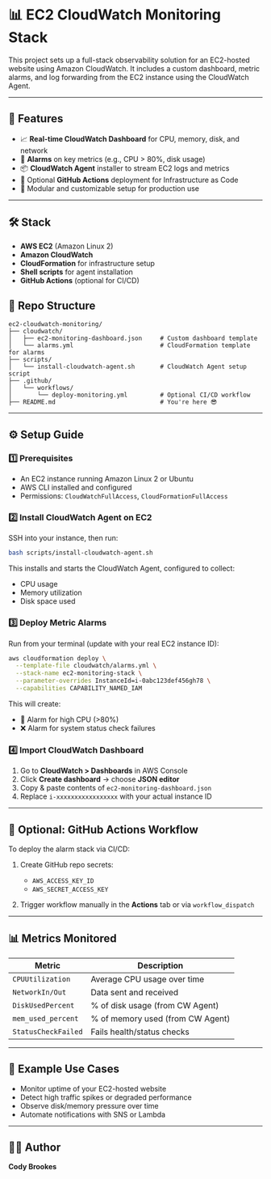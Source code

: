 # 📊 EC2 CloudWatch Monitoring Stack

This project sets up a full-stack observability solution for an EC2-hosted website using Amazon CloudWatch. It includes a custom dashboard, metric alarms, and log forwarding from the EC2 instance using the CloudWatch Agent.

---

## 🚀 Features

- 📈 **Real-time CloudWatch Dashboard** for CPU, memory, disk, and network
- 🔔 **Alarms** on key metrics (e.g., CPU > 80%, disk usage)
- 📦 **CloudWatch Agent** installer to stream EC2 logs and metrics
- 🤖 Optional **GitHub Actions** deployment for Infrastructure as Code
- 🧩 Modular and customizable setup for production use

---

## 🛠️ Stack

- **AWS EC2** (Amazon Linux 2)
- **Amazon CloudWatch**
- **CloudFormation** for infrastructure setup
- **Shell scripts** for agent installation
- **GitHub Actions** (optional for CI/CD)

## 📁 Repo Structure

```
ec2-cloudwatch-monitoring/
├── cloudwatch/
│   ├── ec2-monitoring-dashboard.json     # Custom dashboard template
│   └── alarms.yml                        # CloudFormation template for alarms
├── scripts/
│   └── install-cloudwatch-agent.sh       # CloudWatch Agent setup script
├── .github/
│   └── workflows/
│       └── deploy-monitoring.yml         # Optional CI/CD workflow
├── README.md                             # You're here 😎
```

---

## ⚙️ Setup Guide

### 1️⃣ Prerequisites

- An EC2 instance running Amazon Linux 2 or Ubuntu
- AWS CLI installed and configured
- Permissions: `CloudWatchFullAccess`, `CloudFormationFullAccess`

### 2️⃣ Install CloudWatch Agent on EC2

SSH into your instance, then run:

```bash
bash scripts/install-cloudwatch-agent.sh
```

This installs and starts the CloudWatch Agent, configured to collect:
- CPU usage
- Memory utilization
- Disk space used

### 3️⃣ Deploy Metric Alarms

Run from your terminal (update with your real EC2 instance ID):

```bash
aws cloudformation deploy \
  --template-file cloudwatch/alarms.yml \
  --stack-name ec2-monitoring-stack \
  --parameter-overrides InstanceId=i-0abc123def456gh78 \
  --capabilities CAPABILITY_NAMED_IAM
```

This will create:
- 🚨 Alarm for high CPU (>80%)
- ❌ Alarm for system status check failures

### 4️⃣ Import CloudWatch Dashboard

1. Go to **CloudWatch > Dashboards** in AWS Console
2. Click **Create dashboard** → choose **JSON editor**
3. Copy & paste contents of `ec2-monitoring-dashboard.json`
4. Replace `i-xxxxxxxxxxxxxxxxx` with your actual instance ID

---

## 🔔 Optional: GitHub Actions Workflow

To deploy the alarm stack via CI/CD:

1. Create GitHub repo secrets:
   - `AWS_ACCESS_KEY_ID`
   - `AWS_SECRET_ACCESS_KEY`

2. Trigger workflow manually in the **Actions** tab or via `workflow_dispatch`

---

## 📊 Metrics Monitored

| Metric                  | Description                        |
|------------------------|------------------------------------|
| `CPUUtilization`       | Average CPU usage over time        |
| `NetworkIn/Out`        | Data sent and received             |
| `DiskUsedPercent`      | % of disk usage (from CW Agent)    |
| `mem_used_percent`     | % of memory used (from CW Agent)   |
| `StatusCheckFailed`    | Fails health/status checks         |

---

## 📌 Example Use Cases

- Monitor uptime of your EC2-hosted website
- Detect high traffic spikes or degraded performance
- Observe disk/memory pressure over time
- Automate notifications with SNS or Lambda

---

## 👨‍💻 Author

**Cody Brookes**  

